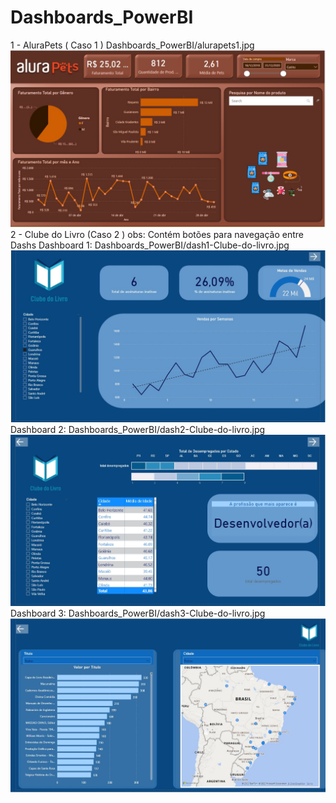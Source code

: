 # Dashboards_PowerBI
1 - AluraPets ( Caso 1 )
Dashboards_PowerBI/alurapets1.jpg
![](alurapets1.jpg)
2 - Clube do Livro (Caso 2 ) 
obs: Contém botões para navegação entre Dashs
Dashboard 1:
Dashboards_PowerBI/dash1-Clube-do-livro.jpg
![](dash1-Clube-do-livro.jpg)
Dashboard 2:
Dashboards_PowerBI/dash2-Clube-do-livro.jpg
![](dash2-Clube-do-livro.jpg)
Dashboard 3:
Dashboards_PowerBI/dash3-Clube-do-livro.jpg
![](dash3-Clube-do-livro.jpg)
